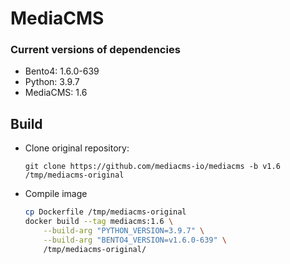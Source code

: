 # MediaCMS

### Current versions of dependencies

* Bento4: 1.6.0-639
* Python: 3.9.7
* MediaCMS: 1.6

## Build

* Clone original repository:

  ```shell
  git clone https://github.com/mediacms-io/mediacms -b v1.6 /tmp/mediacms-original
  ```

* Compile image

	```bash
	cp Dockerfile /tmp/mediacms-original
	docker build --tag mediacms:1.6 \
		--build-arg "PYTHON_VERSION=3.9.7" \
		--build-arg "BENTO4_VERSION=v1.6.0-639" \
		/tmp/mediacms-original/
	```

